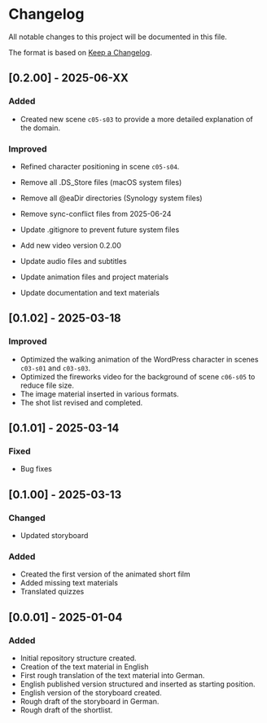 # Changelog

All notable changes to this project will be documented in this file.

The format is based on [Keep a Changelog](https://keepachangelog.com/en/1.1.0/).

## [0.2.00] - 2025-06-XX

### Added
- Created new scene `c05-s03` to provide a more detailed explanation of the domain.

### Improved
- Refined character positioning in scene `c05-s04`.


- Remove all .DS_Store files (macOS system files)
- Remove all @eaDir directories (Synology system files) 
- Remove sync-conflict files from 2025-06-24
- Update .gitignore to prevent future system files
- Add new video version 0.2.00
- Update audio files and subtitles
- Update animation files and project materials
- Update documentation and text materials

## [0.1.02] - 2025-03-18

### Improved
- Optimized the walking animation of the WordPress character in scenes `c03-s01` and `c03-s03`.
- Optimized the fireworks video for the background of scene `c06-s05` to reduce file size.
- The image material inserted in various formats.
- The shot list revised and completed.

## [0.1.01] - 2025-03-14

### Fixed
- Bug fixes

## [0.1.00] - 2025-03-13

### Changed
- Updated storyboard

### Added
- Created the first version of the animated short film
- Added missing text materials
- Translated quizzes

## [0.0.01] - 2025-01-04

### Added

- Initial repository structure created.
- Creation of the text material in English
- First rough translation of the text material into German.
- English published version structured and inserted as starting position.
- English version of the storyboard created.
- Rough draft of the storyboard in German.
- Rough draft of the shortlist.
